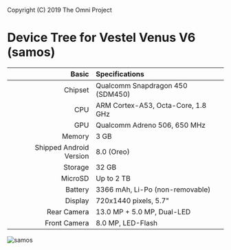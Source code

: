 Copyright (C) 2019 The Omni Project

Device Tree for Vestel Venus V6 (samos)
============================================================
Basic   | Specifications
-------:|:-------------------------
Chipset| Qualcomm Snapdragon 450 (SDM450)
CPU | ARM Cortex-A53, Octa-Core, 1.8 GHz
GPU     | Qualcomm Adreno 506, 650 MHz
Memory  | 3 GB
Shipped Android Version | 8.0 (Oreo)
Storage | 32 GB
MicroSD | Up to 2 TB
Battery | 3366 mAh, Li-Po (non-removable)
Display | 720x1440 pixels, 5.7"
Rear Camera  | 13.0 MP + 5.0 MP, Dual-LED
Front Camera | 8.0 MP, LED-Flash

![samos](https://cdn3.epey.com/resim/126386/b_vestel-venus-v6-1.png "samos")
